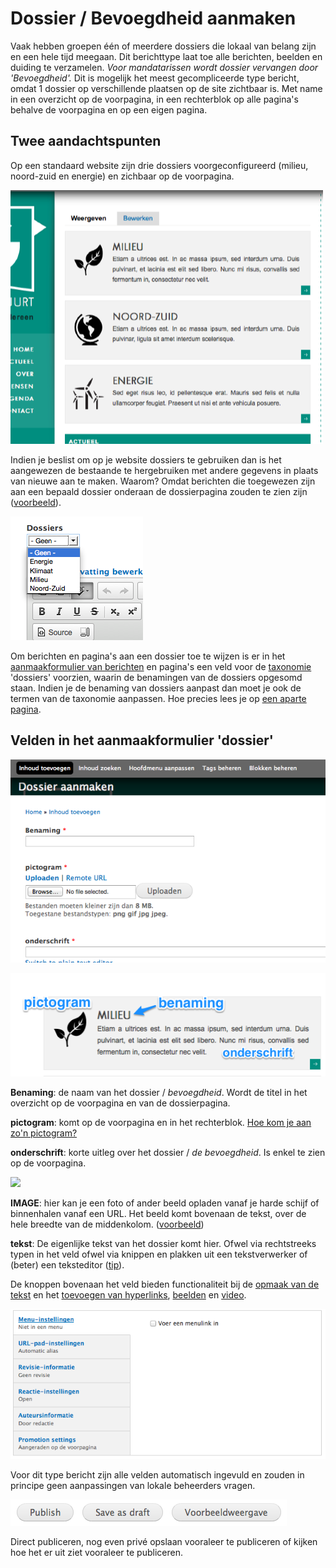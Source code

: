 # Dossier / Bevoegdheid aanmaken

Vaak hebben groepen één of meerdere dossiers die lokaal van belang zijn en een hele tijd meegaan. Dit berichttype laat toe alle berichten, beelden en duiding te verzamelen. *Voor mandatarissen wordt dossier vervangen door 'Bevoegdheid'.*
Dit is mogelijk het meest gecompliceerde type bericht, omdat 1 dossier op verschillende plaatsen op de site zichtbaar is. Met name in een overzicht op de voorpagina, in een rechterblok op alle pagina's behalve de voorpagina en op een eigen pagina.

## Twee aandachtspunten

Op een standaard website zijn drie dossiers voorgeconfigureerd (milieu, noord-zuid en energie) en zichbaar op de voorpagina. 

![](../beelden/voorgeconfigureerde_dossiers.png)

Indien je beslist om op je website dossiers te gebruiken dan is het aangewezen de bestaande te hergebruiken met andere gegevens in plaats van nieuwe aan te maken. Waarom? Omdat berichten die toegewezen zijn aan een bepaald dossier onderaan de dossierpagina zouden te zien zijn ([voorbeeld](http://elkedecruynaere.be/bevoegdheid/onderwijs)). 

![](../beelden/taxonomieveld_dossiers.png)

Om berichten en pagina's aan een dossier toe te wijzen is er in het [aanmaakformulier van berichten](../standaard/bericht_aanmaken.md) en pagina's een veld voor de [taxonomie](../faq_tips/taxonomie.md) 'dossiers' voorzien, waarin de benamingen van de dossiers opgesomd staan. Indien je de benaming van dossiers aanpast dan moet je ook de termen van de taxonomie aanpassen. Hoe precies lees je op [een aparte pagina](./tags_beheren.md).

## Velden in het aanmaakformulier 'dossier'

![](../beelden/dossier_aanmaken.png)

![](../beelden/dossier_aanmaken_2.png)

**Benaming**: de naam van het dossier / _bevoegdheid_. Wordt de titel in het overzicht op de voorpagina en van de dossierpagina.

**pictogram**: komt op de voorpagina en in het rechterblok. [Hoe kom je aan zo'n pictogram?](../faq_tips/pictogrammen.md)

**onderschrift**: korte uitleg over het dossier / _de bevoegdheid_. Is enkel te zien op de voorpagina.

![](../beelden/dossier_aanmaken_1.png)

**IMAGE**: hier kan je een foto of ander beeld opladen vanaf je harde schijf of binnenhalen vanaf een URL. Het beeld komt bovenaan de tekst, over de hele breedte van de middenkolom. ([voorbeeld](http://elkedecruynaere.be/bevoegdheid/onderwijs))

**tekst**: De eigenlijke tekst van het dossier komt hier. Ofwel via rechtstreeks typen in het veld ofwel via knippen en plakken uit een tekstverwerker of (beter) een teksteditor ([tip]()). 

De knoppen bovenaan het veld bieden functionaliteit bij de [opmaak van de tekst](./wysiwyg_editor.md) en het [toevoegen van hyperlinks](../faq_tips/links_toevoegen.md), [beelden](../faq_tips/beelden_toevoegen.md) en [video](../faq_tips/video_toevoegen.md).

![](../beelden/bericht_aanmaken_6.png)

Voor dit type bericht zijn alle velden automatisch ingevuld en zouden in principe geen aanpassingen van lokale beheerders vragen.

![](../beelden/bericht_aanmaken_7.png)

Direct publiceren, nog even privé opslaan vooraleer te publiceren of kijken hoe het er uit ziet vooraleer te publiceren.

